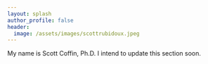 ```yaml
---
layout: splash
author_profile: false
header:
  image: /assets/images/scottrubidoux.jpeg
---
```


My name is Scott Coffin, Ph.D. I intend to update this section soon.
